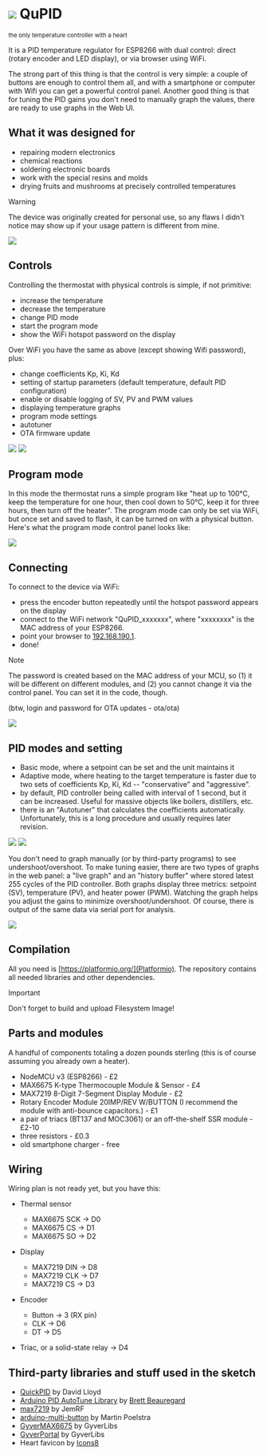# ![](img/img_icon.png) QuPID

<sup>the only temperature controller with a heart</sup>

It is a PID temperature regulator for ESP8266 with dual control: direct (rotary encoder and LED display), or via browser using WiFi.

The strong part of this thing is that the control is very simple: a couple of buttons are enough to control them all, and with a smartphone or computer with Wifi you can get a powerful control panel. Another good thing is that for tuning the PID gains you don't need to manually graph the values, there are ready to use graphs in the Web UI.

## What it was designed for

* repairing modern electronics
* chemical reactions
* soldering electronic boards
* work with the special resins and molds
* drying fruits and mushrooms at precisely controlled temperatures

>[!WARNING]
>The device was originally created for personal use, so any flaws I didn't notice may show up if your usage pattern is different from mine.

![](img/img_home.png)

## Controls

Controlling the thermostat with physical controls is simple, if not primitive:

* increase the temperature
* decrease the temperature
* change PID mode
* start the program mode
* show the WiFi hotspot password on the display

Over WiFi you have the same as above (except showing Wifi password), plus:

* change coefficients Kp, Ki, Kd
* setting of startup parameters (default temperature, default PID configuration)
* enable or disable logging of SV, PV and PWM values
* displaying temperature graphs
* program mode settings
* autotuner
* OTA firmware update

![](img/img_pid_settings.png)  ![](img/img_admin.png) 

## Program mode

In this mode the thermostat runs a simple program like "heat up to 100°C, keep the temperature for one hour, then cool down to 50°C, keep it for three hours, then turn off the heater". The program mode can only be set via WiFi, but once set and saved to flash, it can be turned on with a physical button. Here's what the program mode control panel looks like:

![](img/img_program.png) 

## Connecting

To connect to the device via WiFi:

* press the encoder button repeatedly until the hotspot password appears on the display
* connect to the WiFi network "QuPID_xxxxxxx", where "xxxxxxxx" is the MAC address of your ESP8266.
* point your browser to [192.168.190.1](http://192.168.190.1/).
* done!

>[!NOTE]
>The password is created based on the MAC address of your MCU, so (1) it will be different on different modules, and (2) you cannot change it via the control panel. You can set it in the code, though.

(btw, login and password for OTA updates - ota/ota)

![](img/img_wifi.png) 


## PID modes and setting

* Basic mode, where a setpoint can be set and the unit maintains it
* Adaptive mode, where heating to the target temperature is faster due to two sets of coefficients Kp, Ki, Kd -- "conservative" and "aggressive".
* by default, PID controller being called with interval of 1 second, but it can be increased. Useful for massive objects like boilers, distillers, etc.
* there is an "Autotuner" that calculates the coefficients automatically. Unfortunately, this is a long procedure and usually requires later revision.

![](img/img_pid_settings.png)  ![](img/img_autotuner.png) 

You don't need to graph manually (or by third-party programs) to see undershoot/overshoot. To make tuning easier, there are two types of graphs in the web panel: a "live graph" and an "history buffer" where stored latest 255 cycles of the PID controller. Both graphs display three metrics: setpoint (SV), temperature (PV), and heater power (PWM). Watching the graph helps you adjust the gains to minimize overshoot/undershoot. Of course, there is output of the same data via serial port for analysis.

![](img/img_history.png)

## Compilation

All you need is [https://platformio.org/](Platformio). The repository contains all needed libraries and other dependencies. 

>[!IMPORTANT]
>Don't forget to build and upload Filesystem Image!


## Parts and modules

A handful of components totaling a dozen pounds sterling (this is of course assuming you already own a heater).

* NodeMCU v3 (ESP8266) - £2
* MAX6675 K-type Thermocouple Module & Sensor - £4
* MAX7219 8-Digit 7-Segment Display Module - £2
* Rotary Encoder Module 20IMP/REV W/BUTTON (I recommend the module with anti-bounce capacitors.) - £1
* a pair of triacs (BT137 and MOC3061) or an off-the-shelf SSR module - £2-10
* three resistors - £0.3
* old smartphone charger - free

## Wiring

Wiring plan is not ready yet, but you have this:

* Thermal sensor
  * MAX6675 SCK -> D0
  * MAX6675 CS -> D1
  * MAX6675 SO -> D2

* Display
  * MAX7219 DIN -> D8
  * MAX7219 CLK -> D7
  * MAX7219 CS -> D3

* Encoder
  * Button -> 3 (RX pin)
  * CLK -> D6
  * DT -> D5

* Triac, or a solid-state relay -> D4


## Third-party libraries and stuff used in the sketch

* [QuickPID](https://github.com/Dlloydev/QuickPID) by David Lloyd
* [Arduino PID AutoTune Library](https://github.com/br3ttb/Arduino-PID-AutoTune-Library) by [Brett Beauregard](https://brettbeauregard.com)
* [max7219](https://github.com/JemRF/max7219) by JemRF
* [arduino-multi-button](https://github.com/poelstra/arduino-multi-button) by Martin Poelstra
* [GyverMAX6675](https://github.com/GyverLibs/GyverMAX6675) by GyverLibs
* [GyverPortal](https://github.com/GyverLibs/GyverPortal) by GyverLibs
* Heart favicon by [Icons8](https://icons8.com/)
